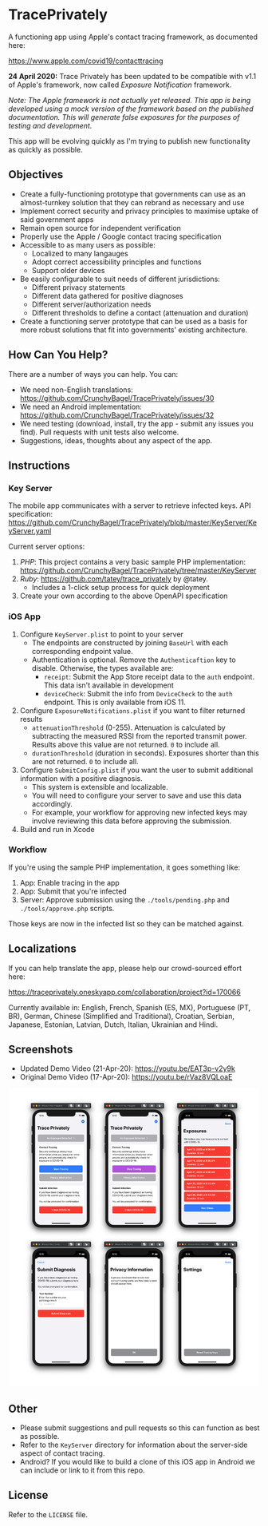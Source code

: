 # TracePrivately
A functioning app using Apple's contact tracing framework, as documented here:

https://www.apple.com/covid19/contacttracing

**24 April 2020:** Trace Privately has been updated to be compatible with v1.1 of Apple's framework, now called *Exposure Notification* framework.

*Note: The Apple framework is not actually yet released. This app is being developed using a mock version of the framework based on the published documentation. This will generate false exposures for the purposes of testing and development.*

This app will be evolving quickly as I'm trying to publish new functionality as quickly as possible.

## Objectives

* Create a fully-functioning prototype that governments can use as an almost-turnkey solution that they can rebrand as necessary and use
* Implement correct security and privacy principles to maximise uptake of said government apps
* Remain open source for independent verification
* Properly use the Apple / Google contact tracing specification
* Accessible to as many users as possible:
    * Localized to many langauges
    * Adopt correct accessibility principles and functions
    * Support older devices
* Be easily configurable to suit needs of different jurisdictions:
    * Different privacy statements
    * Different data gathered for positive diagnoses
    * Different server/authorization needs
    * Different thresholds to define a contact (attenuation and duration)
* Create a functioning server prototype that can be used as a basis for more robust solutions that fit into governments' existing architecture.

## How Can You Help?

There are a number of ways you can help. You can:

* We need non-English translations: https://github.com/CrunchyBagel/TracePrivately/issues/30
* We need an Android implementation: https://github.com/CrunchyBagel/TracePrivately/issues/32
* We need testing (download, install, try the app - submit any issues you find). Pull requests with unit tests also welcome.
* Suggestions, ideas, thoughts about any aspect of the app.

## Instructions

### Key Server

The mobile app communicates with a server to retrieve infected keys. API specification: https://github.com/CrunchyBagel/TracePrivately/blob/master/KeyServer/KeyServer.yaml

Current server options:

1. *PHP*: This project contains a very basic sample PHP implementation: https://github.com/CrunchyBagel/TracePrivately/tree/master/KeyServer
2. *Ruby*: https://github.com/tatey/trace_privately by @tatey.
    * Includes a 1-click setup process for quick deployment
3. Create your own according to the above OpenAPI specification

### iOS App

1. Configure `KeyServer.plist` to point to your server
    * The endpoints are constructed by joining `BaseUrl` with each corresponding endpoint value.
    * Authentication is optional. Remove the `Authenticaftion` key to disable. Otherwise, the types available are:
      * `receipt`: Submit the App Store receipt data to the `auth` endpoint. This data isn't available in development
      * `deviceCheck`: Submit the info from `DeviceCheck` to the `auth` endpoint. This is only available from iOS 11.
2. Configure `ExposureNotifications.plist` if you want to filter returned results
    * `attenuationThreshold` (0-255). Attenuation is calculated by subtracting the measured RSSI from the reported transmit power. Results above this value are not returned. `0` to include all.
    * `durationThreshold` (duration in seconds). Exposures shorter than this are not returned. `0` to include all.
3. Configure `SubmitConfig.plist` if you want the user to submit additional information with a positive diagnosis.
    * This system is extensible and localizable.
    * You will need to configure your server to save and use this data accordingly.
    * For example, your workflow for approving new infected keys may involve reviewing this data before approving the submission.
4. Build and run in Xcode

### Workflow

If you're using the sample PHP implementation, it goes something like:

1. App: Enable tracing in the app
2. App: Submit that you're infected
3. Server: Approve submission using the `./tools/pending.php` and `./tools/approve.php` scripts.

Those keys are now in the infected list so they can be matched against.

## Localizations

If you can help translate the app, please help our crowd-sourced effort here:

https://traceprivately.oneskyapp.com/collaboration/project?id=170066

Currently available in:
English, French, Spanish (ES, MX), Portuguese (PT, BR), German, Chinese (Simplified and Traditional), Croatian, Serbian, Japanese, Estonian, Latvian, Dutch, Italian, Ukrainian and Hindi.

## Screenshots

* Updated Demo Video (21-Apr-20): https://youtu.be/EAT3p-v2y9k
* Original Demo Video (17-Apr-20): https://youtu.be/rVaz8VQLoaE

![Screenshots](https://github.com/CrunchyBagel/TracePrivately/blob/master/screenshots/screenshots.png?raw=true)

## Other

* Please submit suggestions and pull requests so this can function as best as possible.
* Refer to the `KeyServer` directory for information about the server-side aspect of contact tracing.
* Android? If you would like to build a clone of this iOS app in Android we can include or link to it from this repo.

## License

Refer to the `LICENSE` file.
